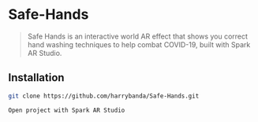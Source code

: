 # Safe-Hands
> Safe Hands is an interactive world AR effect that shows you correct hand washing techniques to help combat COVID-19, built with Spark AR Studio.

## Installation

```sh
git clone https://github.com/harrybanda/Safe-Hands.git
```

```sh
Open project with Spark AR Studio
```

